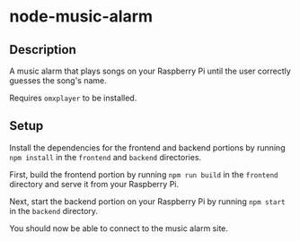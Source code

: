 node-music-alarm
=================

## Description

A music alarm that plays songs on your Raspberry Pi until the user correctly guesses the song's name.

Requires `omxplayer` to be installed.


## Setup

Install the dependencies for the frontend and backend portions by running `npm install` in the `frontend` and `backend` directories.

First, build the frontend portion by running `npm run build` in the `frontend` directory and serve it from your Raspberry Pi.

Next, start the backend portion on your Raspberry Pi by running `npm start` in the `backend` directory.

You should now be able to connect to the music alarm site.
